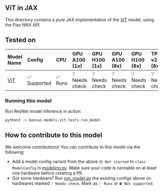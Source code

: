 ## ViT in JAX

This directory contains a pure JAX implementation of the [ViT](https://huggingface.co/google/vit-base-patch16-224) model, using the Flax NNX API.

## Tested on

| Model Name | Config | CPU | GPU A100 (1x) | GPU H100 (1x) | GPU A100 (8x) | GPU H100 (8x) | TPU v2 (8x) | TPU v5e (1x) |
| :--- | :--- | :--- | :--- | :--- | :--- | :--- | :--- | :--- |
| [ViT](https://huggingface.co/google/vit-base-patch16-224) | ✅ Supported | ✅ Runs |  ❔ Needs check | ❔ Needs check | ❔ Needs check | ❔ Needs check   | ❔ Needs check  | ❔ Needs check  |

### Running this model

Run ResNet model inference in action:

```sh
python3 -m bonsai.models.vit.tests.run_model
```

## How to contribute to this model

We welcome contributions! You can contribute to this model via the following:
* Add a model config variant from the above `🟡 Not started` to `class ModelConfig` in [modeling.py](modeling.py). Make sure your code is runnable on at least one hardware before creating a PR.
* Got some hardware? Run [run_model.py](tests/run_model.py) the existing configs above on hardwares marked `❔ Needs check`. Mark as `✅ Runs` or `⛔️ Not supported`.
